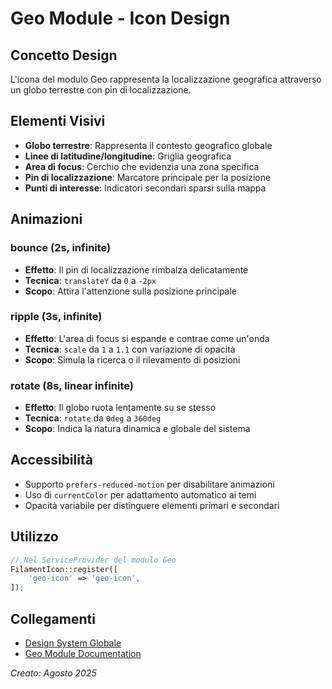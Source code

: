 # Geo Module - Icon Design

## Concetto Design
L'icona del modulo Geo rappresenta la localizzazione geografica attraverso un globo terrestre con pin di localizzazione.

## Elementi Visivi
- **Globo terrestre**: Rappresenta il contesto geografico globale
- **Linee di latitudine/longitudine**: Griglia geografica
- **Area di focus**: Cerchio che evidenzia una zona specifica
- **Pin di localizzazione**: Marcatore principale per la posizione
- **Punti di interesse**: Indicatori secondari sparsi sulla mappa

## Animazioni

### bounce (2s, infinite)
- **Effetto**: Il pin di localizzazione rimbalza delicatamente
- **Tecnica**: `translateY` da `0` a `-2px`
- **Scopo**: Attira l'attenzione sulla posizione principale

### ripple (3s, infinite)
- **Effetto**: L'area di focus si espande e contrae come un'onda
- **Tecnica**: `scale` da `1` a `1.1` con variazione di opacità
- **Scopo**: Simula la ricerca o il rilevamento di posizioni

### rotate (8s, linear infinite)
- **Effetto**: Il globo ruota lentamente su se stesso
- **Tecnica**: `rotate` da `0deg` a `360deg`
- **Scopo**: Indica la natura dinamica e globale del sistema

## Accessibilità
- Supporto `prefers-reduced-motion` per disabilitare animazioni
- Uso di `currentColor` per adattamento automatico ai temi
- Opacità variabile per distinguere elementi primari e secondari

## Utilizzo
```php
// Nel ServiceProvider del modulo Geo
FilamentIcon::register([
    'geo-icon' => 'geo-icon',
]);
```

## Collegamenti
- [Design System Globale](../../../../project_docs/module-icons-design-system.md)
- [Geo Module Documentation](./README.md)

*Creato: Agosto 2025*
